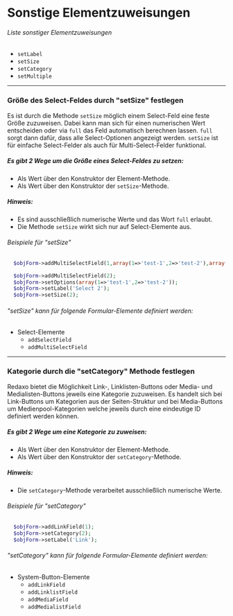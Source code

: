 # Sonstige Elementzuweisungen


###### Liste sonstiger Elementzuweisungen


* `setLabel`
* `setSize`
* `setCategory`
* `setMultiple`


***


### Größe des Select-Feldes durch "setSize" festlegen


Es ist durch die Methode `setSize` möglich einem Select-Feld eine feste Größe zuzuweisen. Dabei kann man sich für einen numerischen Wert entscheiden oder via `full` das Feld automatisch berechnen lassen. `full` sorgt dann dafür, dass alle Select-Optionen angezeigt werden. `setSize` ist für einfache Select-Felder als auch für Multi-Select-Felder funktional.

##### Es gibt 2 Wege um die Größe eines Select-Feldes zu setzen:


* Als Wert über den Konstruktor der Element-Methode.
* Als Wert über den Konstruktor der `setSize`-Methode.


##### Hinweis:


* Es sind ausschließlich numerische Werte und das Wort `full` erlaubt.
* Die Methode `setSize` wirkt sich nur auf Select-Elemente aus.


###### Beispiele für "setSize"


```php
  $objForm->addMultiSelectField(1,array(1=>'test-1',2=>'test-2'),array('label'=>'Select'),'full');
```

```php
  $objForm->addMultiSelectField(2);
  $objForm->setOptions(array(1=>'test-1',2=>'test-2'));
  $objForm->setLabel('Select 2');
  $objForm->setSize(2);
```


###### "setSize" kann für folgende Formular-Elemente definiert werden:


* Select-Elemente
  * `addSelectField`
  * `addMultiSelectField`


***


### Kategorie durch die "setCategory" Methode festlegen


Redaxo bietet die Möglichkeit Link-, Linklisten-Buttons oder Media- und Medialisten-Buttons jeweils eine Kategorie zuzuweisen. Es handelt sich bei Link-Buttons um Kategorien aus der Seiten-Struktur und bei Media-Buttons um Medienpool-Kategorien welche jeweils durch eine eindeutige ID definiert werden können.


##### Es gibt 2 Wege um eine Kategorie zu zuweisen:


* Als Wert über den Konstruktor der Element-Methode.
* Als Wert über den Konstruktor der `setCategory`-Methode.


##### Hinweis:


* Die `setCategory`-Methode verarbeitet ausschließlich numerische Werte.


###### Beispiele für "setCategory"


```php
  $objForm->addLinkField(1);
  $objForm->setCategory(2);
  $objForm->setLabel('Link');
```


###### "setCategory" kann für folgende Formular-Elemente definiert werden:


* System-Button-Elemente
  * `addLinkField`
  * `addLinklistField`
  * `addMediaField`
  * `addMedialistField`